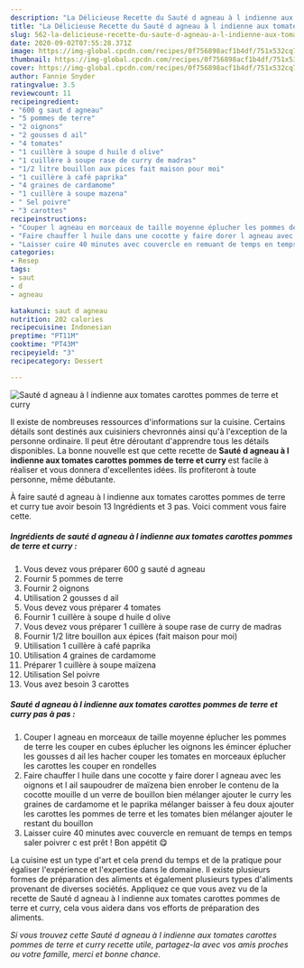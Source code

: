 ```yaml
---
description: "La Délicieuse Recette du Sauté d agneau à l indienne aux tomates carottes pommes de terre et curry"
title: "La Délicieuse Recette du Sauté d agneau à l indienne aux tomates carottes pommes de terre et curry"
slug: 562-la-delicieuse-recette-du-saute-d-agneau-a-l-indienne-aux-tomates-carottes-pommes-de-terre-et-curry
date: 2020-09-02T07:55:28.371Z
image: https://img-global.cpcdn.com/recipes/0f756898acf1b4df/751x532cq70/saute-d-agneau-a-l-indienne-aux-tomates-carottes-pommes-de-terre-et-curry-photo-principale-de-la-recette.jpg
thumbnail: https://img-global.cpcdn.com/recipes/0f756898acf1b4df/751x532cq70/saute-d-agneau-a-l-indienne-aux-tomates-carottes-pommes-de-terre-et-curry-photo-principale-de-la-recette.jpg
cover: https://img-global.cpcdn.com/recipes/0f756898acf1b4df/751x532cq70/saute-d-agneau-a-l-indienne-aux-tomates-carottes-pommes-de-terre-et-curry-photo-principale-de-la-recette.jpg
author: Fannie Snyder
ratingvalue: 3.5
reviewcount: 11
recipeingredient:
- "600 g saut d agneau"
- "5 pommes de terre"
- "2 oignons"
- "2 gousses d ail"
- "4 tomates"
- "1 cuillère à soupe d huile d olive"
- "1 cuillère à soupe rase de curry de madras"
- "1/2 litre bouillon aux pices fait maison pour moi"
- "1 cuillère à café paprika"
- "4 graines de cardamome"
- "1 cuillère à soupe mazena"
- " Sel poivre"
- "3 carottes"
recipeinstructions:
- "Couper l agneau en morceaux de taille moyenne éplucher les pommes de terre les couper en cubes éplucher les oignons les émincer éplucher les gousses d ail les hacher couper les tomates en morceaux éplucher les carottes les couper en rondelles"
- "Faire chauffer l huile dans une cocotte y faire dorer l agneau avec les oignons et l ail saupoudrer de maïzena bien enrober le contenu de la cocotte mouille d un verre de bouillon bien mélanger ajouter le curry les graines de cardamome et le paprika mélanger baisser à feu doux ajouter les carottes les pommes de terre et les tomates bien mélanger ajouter le restant du bouillon"
- "Laisser cuire 40 minutes avec couvercle en remuant de temps en temps saler poivrer c est prêt ! Bon appétit 😋"
categories:
- Resep
tags:
- saut
- d
- agneau

katakunci: saut d agneau 
nutrition: 202 calories
recipecuisine: Indonesian
preptime: "PT11M"
cooktime: "PT43M"
recipeyield: "3"
recipecategory: Dessert

---
```



![Sauté d agneau à l indienne aux tomates carottes pommes de terre et curry](https://img-global.cpcdn.com/recipes/0f756898acf1b4df/751x532cq70/saute-d-agneau-a-l-indienne-aux-tomates-carottes-pommes-de-terre-et-curry-photo-principale-de-la-recette.jpg)

Il existe de nombreuses ressources d'informations sur la cuisine. Certains détails sont destinés aux cuisiniers chevronnés ainsi qu'à l'exception de la personne ordinaire. Il peut être déroutant d'apprendre tous les détails disponibles. La bonne nouvelle est que cette recette de <strong> Sauté d agneau à l indienne aux tomates carottes pommes de terre et curry </strong> est facile à réaliser et vous donnera d'excellentes idées. Ils profiteront à toute personne, même débutante.

<!--inarticleads1-->

À faire sauté d agneau à l indienne aux tomates carottes pommes de terre et curry tue avoir besoin 13 Ingrédients et 3 pas. Voici comment vous faire cette.

##### Ingrédients de sauté d agneau à l indienne aux tomates carottes pommes de terre et curry :

1. Vous devez vous préparer 600 g sauté d agneau
1. Fournir 5 pommes de terre
1. Fournir 2 oignons
1. Utilisation 2 gousses d ail
1. Vous devez vous préparer 4 tomates
1. Fournir 1 cuillère à soupe d huile d olive
1. Vous devez vous préparer 1 cuillère à soupe rase de curry de madras
1. Fournir 1/2 litre bouillon aux épices (fait maison pour moi)
1. Utilisation 1 cuillère à café paprika
1. Utilisation 4 graines de cardamome
1. Préparer 1 cuillère à soupe maïzena
1. Utilisation  Sel poivre
1. Vous avez besoin 3 carottes




<!--inarticleads2-->

##### Sauté d agneau à l indienne aux tomates carottes pommes de terre et curry pas à pas :

1. Couper l agneau en morceaux de taille moyenne éplucher les pommes de terre les couper en cubes éplucher les oignons les émincer éplucher les gousses d ail les hacher couper les tomates en morceaux éplucher les carottes les couper en rondelles
1. Faire chauffer l huile dans une cocotte y faire dorer l agneau avec les oignons et l ail saupoudrer de maïzena bien enrober le contenu de la cocotte mouille d un verre de bouillon bien mélanger ajouter le curry les graines de cardamome et le paprika mélanger baisser à feu doux ajouter les carottes les pommes de terre et les tomates bien mélanger ajouter le restant du bouillon
1. Laisser cuire 40 minutes avec couvercle en remuant de temps en temps saler poivrer c est prêt ! Bon appétit 😋




<!--inarticleads1-->

<p>
La cuisine est un type d'art et cela prend du temps et de la pratique pour égaliser l'expérience et l'expertise dans le domaine. Il existe plusieurs formes de préparation des aliments et également plusieurs types d'aliments provenant de diverses sociétés. Appliquez ce que vous avez vu de la recette de Sauté d agneau à l indienne aux tomates carottes pommes de terre et curry, cela vous aidera dans vos efforts de préparation des aliments.
</p>

<p>
<i>Si vous trouvez cette Sauté d agneau à l indienne aux tomates carottes pommes de terre et curry recette utile, partagez-la avec vos amis proches ou votre famille, merci et bonne chance.</i>
</p>
